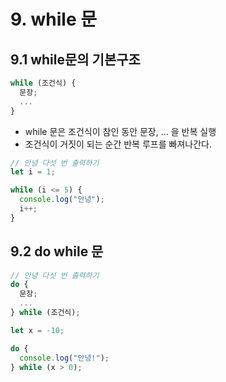 # 9. while 문

## 9.1 while문의 기본구조

```js
while (조건식) {
  문장;
  ...
}
```

- while 문은 조건식이 참인 동안 문장, ... 을 반복 실행
- 조건식이 거짓이 되는 순간 반복 루프를 빠져나간다.

```js
// 안녕 다섯 번 출력하기
let i = 1;

while (i <= 5) {
  console.log("안녕");
  i++;
}
```

## 9.2 do while 문

```js
// 안녕 다섯 번 출력하기
do {
  문장;
  ...
} while (조건식);
```

```js
let x = -10;

do {
  console.log("안녕!");
} while (x > 0);
```
